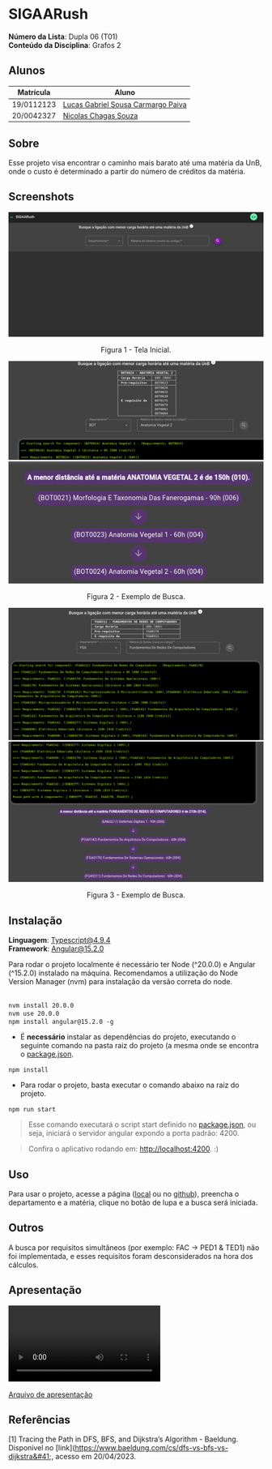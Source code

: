 # SIGAARush

**Número da Lista**: Dupla 06 (T01)<br>
**Conteúdo da Disciplina**: Grafos 2<br>

## Alunos

| Matrícula  | Aluno                                                                   |
|------------|-------------------------------------------------------------------------|
| 19/0112123 | [Lucas Gabriel Sousa Carmargo Paiva](https://github.com/lucasgabriel-2) |
| 20/0042327 | [Nicolas Chagas Souza](https://github.com/nszchagas)                    |

## Sobre

Esse projeto visa encontrar o caminho mais barato até uma matéria da UnB, onde o custo é determinado a partir do número de créditos da matéria.

## Screenshots

<center>

![](./assets/tela-inicial.png)

Figura 1 - Tela Inicial.

</center>

![](./assets/busca1.png)
![](./assets/resultado1.png)

<center> Figura 2 - Exemplo de Busca.</center>

![](./assets/busca2.png)
![](./assets/resultado2.png)

<center> Figura 3 - Exemplo de Busca.</center>

## Instalação

**Linguagem**: Typescript@4.9.4<br>
**Framework**: Angular@15.2.0<br>

Para rodar o projeto localmente é necessário ter Node (^20.0.0) e Angular (^15.2.0) instalado na máquina. Recomendamos a utilização do Node Version Manager (nvm) para instalação da versão correta do node.

```shell

nvm install 20.0.0
nvm use 20.0.0
npm install angular@15.2.0 -g

```

- É **necessário** instalar as dependências do projeto, executando o seguinte comando na pasta raiz do projeto (a mesma onde se encontra o [package.json](./package.json).

```shell
npm install 
```

- Para rodar o projeto, basta executar o comando abaixo na raiz do projeto.

```shell
npm run start 
```

> Esse comando executará o script start definido no [package.json](./package.json), ou seja, iniciará o servidor angular expondo a porta padrão: 4200.

> Confira o aplicativo rodando em: [http://localhost:4200](http://localhost:4200). :)

## Uso

Para usar o projeto, acesse a página ([local](http://localhost:4200) ou no [github](https://projeto-de-algoritmos.github.io/Grafos2_SIGAARush/)), preencha o departamento e a matéria, clique no botão de lupa e a busca será iniciada.

## Outros

A busca por requisitos simultâneos (por exemplo: FAC -> PED1 & TED1) não foi implementada, e esses requisitos foram desconsiderados na hora dos cálculos.

## Apresentação

<video src='./assets/gravacao.mp4'></video>

[Arquivo de apresentação](./assets/gravacao.mp4)

## Referências

[1] Tracing the Path in DFS, BFS, and Dijkstra’s Algorithm - Baeldung. Disponível no [link]&#40;<https://www.baeldung.com/cs/dfs-vs-bfs-vs-dijkstra&#41>;, acesso em 20/04/2023.
